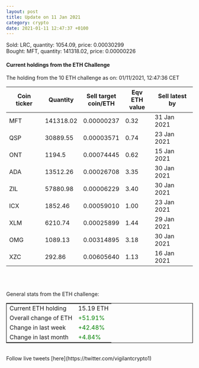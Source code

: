 ```yaml
---
layout: post
title: Update on 11 Jan 2021
category: crypto
date: 2021-01-11 12:47:37 +0100
---
```

<!-- Global site tag (gtag.js) - Google Analytics -->
<script async src="https://www.googletagmanager.com/gtag/js?id=UA-103831149-5"></script>
<script>
  window.dataLayer = window.dataLayer || [];
  function gtag(){dataLayer.push(arguments);}
  gtag('js', new Date());

  gtag('config', 'UA-103831149-5');
</script>
Sold: LRC, quantity:      1054.09, price:   0.00030299<br>Bought: MFT, quantity:    141318.02, price:   0.00000226<br>

#### Current holdings from the ETH Challenge

The holding from the 10 ETH challenge as on: 01/11/2021, 12:47:36 CET

|Coin ticker|Quantity|Sell target<br>coin/ETH|Eqv ETH<br>value|Sell latest by|
|-----------|--------|-----------|-----------|--------------|
MFT|141318.02|  0.00000237|0.32|31 Jan 2021|
QSP|30889.55|  0.00003571|0.74|23 Jan 2021|
ONT|1194.5|  0.00074445|0.62|15 Jan 2021|
ADA|13512.26|  0.00026708|3.35|30 Jan 2021|
ZIL|57880.98|  0.00006229|3.40|30 Jan 2021|
ICX|1852.46|  0.00059010|1.00|23 Jan 2021|
XLM|6210.74|  0.00025899|1.44|29 Jan 2021|
OMG|1089.13|  0.00314895|3.18|30 Jan 2021|
XZC|292.86|  0.00605640|1.13|16 Jan 2021|

<br>
<br>
<br>
General stats from the ETH challenge:

<table style="border:1px solid black;margin-left:auto;margin-right:auto;">
	<tbody>
	<tr>
		<td>Current ETH holding</td>
		<td>     15.19 ETH</td>
	</tr>
	<tr>
		<td>Overall change of ETH</td>
		<td><font color="green">+51.91%</font></td>
	</tr>
	<tr>
		<td>Change in last week</td>
		<td><font color="green">+42.48%</font></td>
	</tr>
	<tr>
		<td>Change in last month</td>
		<td><font color="green">+4.84%</font></td>
	</tr>
	</tbody>
</table>

<br>
Follow live tweets [here](https://twitter.com/vigilantcrypto1)
<br>
<br>